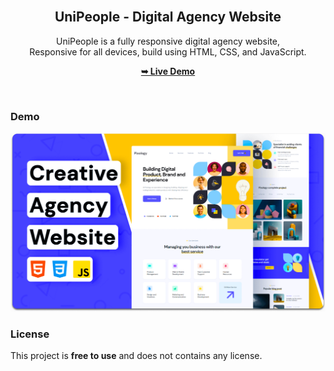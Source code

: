 <div align="center">
  <br />

  <h2 align="center">UniPeople - Digital Agency Website</h2>

  UniPeople is a fully responsive digital agency website, <br />Responsive for all devices, build using HTML, CSS, and JavaScript.

  <a href="https://codewithsadee.github.io/pixology/"><strong>➥ Live Demo</strong></a>

</div>

<br />

### Demo 

![UniPeople Desktop Demo](./readme-images/desktop.png "Desktop Demo")

### License

This project is **free to use** and does not contains any license.
